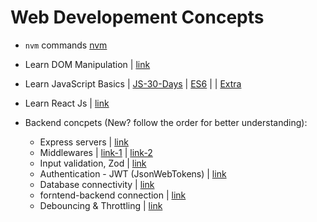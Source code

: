 # Web Developement Concepts

- `nvm` commands [nvm](https://github.com/princebansal7/JavaScript-Projects?tab=readme-ov-file#nvm-commnads-for-node-js) 
- Learn DOM Manipulation | [link](https://github.com/princebansal7/Web-Development-Concepts/tree/main/dom-manipulation)
- Learn JavaScript Basics | [JS-30-Days](https://github.com/princebansal7/JavaScript-30-days?tab=readme-ov-file) | [ES6](https://github.com/princebansal7/Web-Development-Concepts/tree/main/javascript-es6) | | [Extra](https://github.com/princebansal7/JavaScript-Projects/tree/master/1.Basics) 
- Learn React Js | [link](https://github.com/princebansal7/Learn-React)
- Backend concpets (New? follow the order for better understanding):
  
  - Express servers | [link](https://github.com/princebansal7/Web-Development-Concepts/tree/main/server-code)
  - Middlewares | [link-1](https://github.com/princebansal7/Web-Development-Concepts/blob/main/server-code/7.SomeBasicsBeforeMiddleware.js) | [link-2](https://github.com/princebansal7/Web-Development-Concepts/tree/main/middlewares)
  - Input validation, Zod | [link](https://github.com/princebansal7/Web-Development-Concepts/tree/main/input-validation)
  - Authentication - JWT (JsonWebTokens) | [link](https://github.com/princebansal7/Web-Development-Concepts/blob/main/authentication-concepts/3.authenticationPrereqs.md)
  - Database connectivity | [link](https://github.com/princebansal7/Web-Development-Concepts/blob/main/databases-basics/1.database.md)
  - forntend-backend connection | [link](https://github.com/princebansal7/Web-Development-Concepts/tree/main/frontend-backend)
  - Debouncing & Throttling | [link](https://github.com/princebansal7/Web-Development-Concepts/tree/main/frontend-backend/throttling-debouncing)